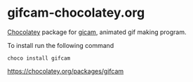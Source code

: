 # gifcam-chocolatey.org
[Chocolatey](https://chocolatey.org/packages/gifcam) package for [gicam](http://blog.bahraniapps.com/gifcam/), animated gif making program.

To install run the following command

```choco install gifcam```

https://chocolatey.org/packages/gifcam
